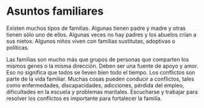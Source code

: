 Asuntos familiares
==================


Existen muchos tipos de familias. Algunas tienen padre y madre y otras tienen sólo uno de ellos. Algunas veces no hay padres y los abuelos crían a sus nietos. Algunos niños viven con familias sustitutas, adoptivas o políticas. 


Las familias son mucho más que grupos de personas que comparten los mismos genes o la misma dirección. Deben ser una fuente de apoyo y amor. Eso no significa que todos se lleven bien todo el tiempo. Los conflictos son parte de la vida familiar. Muchas cosas pueden conducir a conflictos, tales como enfermedades, discapacidades, adicciones, pérdida del empleo, dificultades en la escuela y problemas maritales. Escucharse y trabajar para resolver los conflictos es importante para fortalecer la familia.

